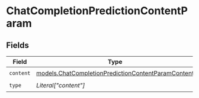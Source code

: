 # ChatCompletionPredictionContentParam


## Fields

| Field                                                                                                          | Type                                                                                                           | Required                                                                                                       | Description                                                                                                    |
| -------------------------------------------------------------------------------------------------------------- | -------------------------------------------------------------------------------------------------------------- | -------------------------------------------------------------------------------------------------------------- | -------------------------------------------------------------------------------------------------------------- |
| `content`                                                                                                      | [models.ChatCompletionPredictionContentParamContent](../models/chatcompletionpredictioncontentparamcontent.md) | :heavy_check_mark:                                                                                             | N/A                                                                                                            |
| `type`                                                                                                         | *Literal["content"]*                                                                                           | :heavy_check_mark:                                                                                             | N/A                                                                                                            |